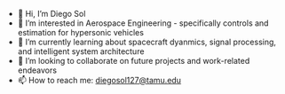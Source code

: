 - 👋 Hi, I’m Diego Sol
- 👀 I’m interested in Aerospace Engineering - specifically controls and estimation for hypersonic vehicles
- 🌱 I’m currently learning about spacecraft dyanmics, signal processing, and intelligent system architecture
- 💞️ I’m looking to collaborate on future projects and work-related endeavors
- 📫 How to reach me: diegosol127@tamu.edu

<!---
diegosol127/diegosol127 is a ✨ special ✨ repository because its `README.md` (this file) appears on your GitHub profile.
You can click the Preview link to take a look at your changes.
--->
